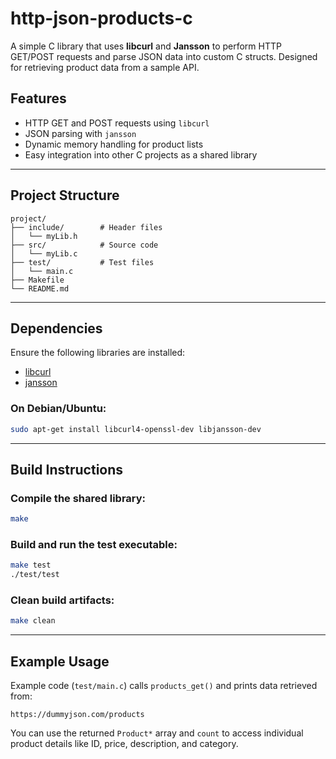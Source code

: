 # http-json-products-c

A simple C library that uses **libcurl** and **Jansson** to perform HTTP GET/POST requests and parse JSON data into custom C structs. Designed for retrieving product data from a sample API.

## Features

- HTTP GET and POST requests using `libcurl`
- JSON parsing with `jansson`
- Dynamic memory handling for product lists
- Easy integration into other C projects as a shared library

---

## Project Structure

```
project/
├── include/        # Header files
│   └── myLib.h
├── src/            # Source code
│   └── myLib.c
├── test/           # Test files
│   └── main.c
├── Makefile
└── README.md
```

---

## Dependencies

Ensure the following libraries are installed:

- [libcurl](https://curl.se/libcurl/)
- [jansson](https://digip.org/jansson/)

### On Debian/Ubuntu:

```bash
sudo apt-get install libcurl4-openssl-dev libjansson-dev
```

---

## Build Instructions

### Compile the shared library:

```bash
make
```

### Build and run the test executable:

```bash
make test
./test/test
```

### Clean build artifacts:

```bash
make clean
```

---

## Example Usage

Example code (`test/main.c`) calls `products_get()` and prints data retrieved from:

```
https://dummyjson.com/products
```

You can use the returned `Product*` array and `count` to access individual product details like ID, price, description, and category.


